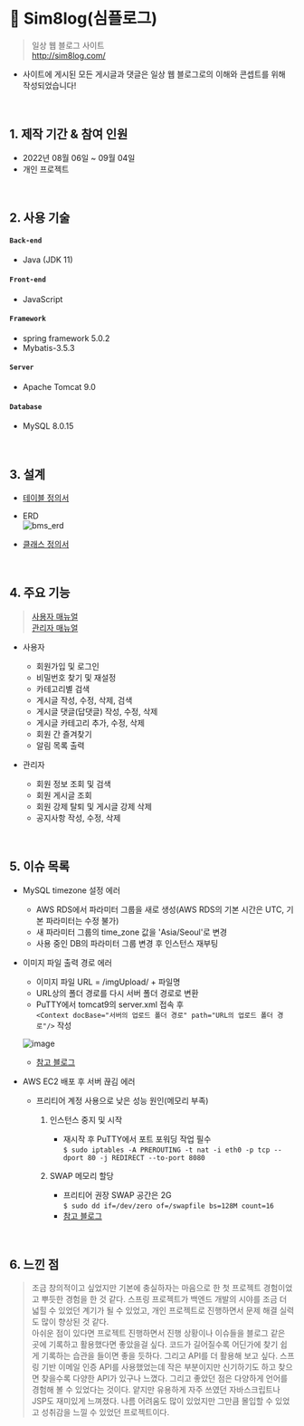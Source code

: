 # 📜 Sim8log(심플로그)
> 일상 웹 블로그 사이트  
> http://sim8log.com/  

- 사이트에 게시된 모든 게시글과 댓글은 일상 웹 블로그로의 이해와 콘셉트를 위해 작성되었습니다!

</br>

## 1. 제작 기간 & 참여 인원
- 2022년 08월 06일 ~ 09월 04일
- 개인 프로젝트

</br>

## 2. 사용 기술
#### `Back-end`
  - Java (JDK 11)
#### `Front-end`
  - JavaScript
#### `Framework`
  - spring framework 5.0.2
  - Mybatis-3.5.3
#### `Server`
  - Apache Tomcat 9.0
#### `Database`
  - MySQL 8.0.15

</br>

## 3. 설계
 - [테이블 정의서](https://freckle-web-d61.notion.site/b774b1cf286d4bccb6b444394332f968)  
 - ERD  
  ![bms_erd](https://user-images.githubusercontent.com/98097222/195607307-2de232bc-3903-47b3-b143-3e039f296808.png)
 
 - [클래스 정의서](https://freckle-web-d61.notion.site/17e6f956ff0b4975903c9f4c2519e184)
</br>
 
## 4. 주요 기능
> [사용자 매뉴얼](https://www.notion.so/877fff312e2a4438905768bcc796e263)  
> [관리자 매뉴얼](https://www.notion.so/9e795512a37a4d1aa31317e9e0d9394c)
  
- 사용자
  - 회원가입 및 로그인
  - 비밀번호 찾기 및 재설정
  - 카테고리별 검색
  - 게시글 작성, 수정, 삭제, 검색
  - 게시글 댓글(답댓글) 작성, 수정, 삭제
  - 게시글 카테고리 추가, 수정, 삭제
  - 회원 간 즐겨찾기
  - 알림 목록 출력
  
- 관리자
  - 회원 정보 조회 및 검색
  - 회원 게시글 조회
  - 회원 강제 탈퇴 및 게시글 강제 삭제
  - 공지사항 작성, 수정, 삭제
  
</br>

## 5. 이슈 목록
* MySQL timezone 설정 에러  
  
  - AWS RDS에서 파라미터 그룹을 새로 생성(AWS RDS의 기본 시간은 UTC, 기본 파라미터는 수정 불가)
  - 새 파라미터 그룹의 time_zone 값을 'Asia/Seoul'로 변경
  - 사용 중인 DB의 파라미터 그룹 변경 후 인스턴스 재부팅
  
* 이미지 파일 출력 경로 에러
  
  - 이미지 파일 URL = /imgUpload/ + 파일명
  - URL상의 폴더 경로를 다시 서버 폴더 경로로 변환
  - PuTTY에서 tomcat9의 server.xml 접속 후  
  ``` <Context docBase="서버의 업로드 폴더 경로" path="URL의 업로드 폴더 경로"/> ``` 작성  
    
  ![image](https://user-images.githubusercontent.com/98097222/196160138-1ba5c8b6-465a-4dda-92ab-24be04f49a32.png)
  - [참고 블로그](https://kimfk567.tistory.com/m/85?category=1020109)
    
* AWS EC2 배포 후 서버 끊김 에러
  - 프리티어 계정 사용으로 낮은 성능 원인(메모리 부족)
    
    1. 인스턴스 중지 및 시작
       - 재시작 후 PuTTY에서 포트 포워딩 작업 필수  
       ``` $ sudo iptables -A PREROUTING -t nat -i eth0 -p tcp --dport 80 -j REDIRECT --to-port 8080 ```
      
    2. SWAP 메모리 할당  
       - 프리티어 권장 SWAP 공간은 2G  
       ``` $ sudo dd if=/dev/zero of=/swapfile bs=128M count=16 ```  
       - [참고 블로그](https://velog.io/@chosj1526/%EC%84%9C%EB%B2%84-%EB%81%8A%EA%B9%80)
  
</br>

## 6. 느낀 점
> 조금 창의적이고 싶었지만 기본에 충실하자는 마음으로 한 첫 프로젝트 경험이었고 뿌듯한 경험을 한 것 같다. 스프링 프로젝트가 백엔드 개발의 시야를 조금 더 넓힐 수 있었던 계기가 될 수 있었고, 개인 프로젝트로 진행하면서 문제 해결 실력도 많이 향상된 것 같다.  
> 아쉬운 점이 있다면 프로젝트 진행하면서 진행 상황이나 이슈들을 블로그 같은 곳에 기록하고 활용했다면 좋았을걸 싶다. 코드가 길어질수록 어딘가에 찾기 쉽게 기록하는 습관을 들이면 좋을 듯하다. 그리고 API를 더 활용해 보고 싶다. 스프링 기반 이메일 인증 API를 사용했었는데 작은 부분이지만 신기하기도 하고 찾으면 찾을수록 다양한 API가 있구나 느꼈다.
> 그리고 좋았던 점은 다양하게 언어를 경험해 볼 수 있었다는 것이다. 얕지만 유용하게 자주 쓰였던 자바스크립트나 JSP도 재미있게 느껴졌다.
> 나름 어려움도 많이 있었지만 그만큼 몰입할 수 있었고 성취감을 느낄 수 있었던 프로젝트이다.
